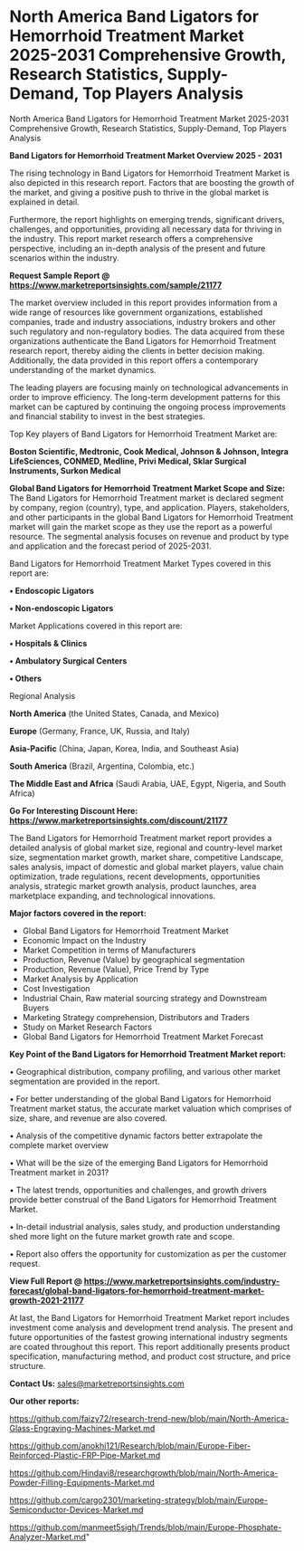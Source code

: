 # North America Band Ligators for Hemorrhoid Treatment Market 2025-2031 Comprehensive Growth, Research Statistics, Supply-Demand,  Top Players Analysis
North America Band Ligators for Hemorrhoid Treatment Market 2025-2031 Comprehensive Growth, Research Statistics, Supply-Demand,  Top Players Analysis

<Strong> Band Ligators for Hemorrhoid Treatment Market Overview 2025 - 2031</strong>

The rising technology in Band Ligators for Hemorrhoid Treatment Market is also depicted in this research report. Factors that are boosting the growth of the market, and giving a positive push to thrive in the global market is explained in detail.

Furthermore, the report highlights on emerging trends, significant drivers, challenges, and opportunities, providing all necessary data for thriving in the industry. This report market research offers a comprehensive perspective, including an in-depth analysis of the present and future scenarios within the industry.

<strong>Request Sample Report @ <a href=https://www.marketreportsinsights.com/sample/21177>https://www.marketreportsinsights.com/sample/21177</a></strong>

The market overview included in this report provides information from a wide range of resources like government organizations, established companies, trade and industry associations, industry brokers and other such regulatory and non-regulatory bodies. The data acquired from these organizations authenticate the Band Ligators for Hemorrhoid Treatment research report, thereby aiding the clients in better decision making. Additionally, the data provided in this report offers a contemporary understanding of the market dynamics.

The leading players are focusing mainly on technological advancements in order to improve efficiency. The long-term development patterns for this market can be captured by continuing the ongoing process improvements and financial stability to invest in the best strategies.

Top Key players of Band Ligators for Hemorrhoid Treatment Market are:

<strong>Boston Scientific, Medtronic, Cook Medical, Johnson & Johnson, Integra LifeSciences, CONMED, Medline, Privi Medical, Sklar Surgical Instruments, Surkon Medical</strong>

<strong><b>Global Band Ligators for Hemorrhoid Treatment Market Scope and Size:</b></strong>
The Band Ligators for Hemorrhoid Treatment market is declared segment by company, region (country), type, and application. Players, stakeholders, and other participants in the global Band Ligators for Hemorrhoid Treatment market will gain the market scope as they use the report as a powerful resource. The segmental analysis focuses on revenue and product by type and application and the forecast period of 2025-2031.

Band Ligators for Hemorrhoid Treatment Market Types covered in this report are:

<strong>• Endoscopic Ligators

• Non-endoscopic Ligators</strong>

Market Applications covered in this report are:

<strong>• Hospitals & Clinics

• Ambulatory Surgical Centers

• Others</strong> 

Regional Analysis

<strong>North America</strong> (the United States, Canada, and Mexico)

<strong>Europe</strong> (Germany, France, UK, Russia, and Italy)

<strong>Asia-Pacific</strong> (China, Japan, Korea, India, and Southeast Asia)

<strong>South America</strong> (Brazil, Argentina, Colombia, etc.)

<strong>The Middle East and Africa</strong> (Saudi Arabia, UAE, Egypt, Nigeria, and South Africa)

<strong>Go For Interesting Discount Here: <a href=https://www.marketreportsinsights.com/discount/21177>https://www.marketreportsinsights.com/discount/21177</a></strong>

The Band Ligators for Hemorrhoid Treatment market report provides a detailed analysis of global market size, regional and country-level market size, segmentation market growth, market share, competitive Landscape, sales analysis, impact of domestic and global market players, value chain optimization, trade regulations, recent developments, opportunities analysis, strategic market growth analysis, product launches, area marketplace expanding, and technological innovations.

<strong><b>Major factors covered in the report:</b></strong>
<ul>
  <li>Global Band Ligators for Hemorrhoid Treatment Market </li>
  <li>Economic Impact on the Industry</li>
  <li>Market Competition in terms of Manufacturers</li>
  <li>Production, Revenue (Value) by geographical segmentation</li>
  <li>Production, Revenue (Value), Price Trend by Type</li>
  <li>Market Analysis by Application</li>
  <li>Cost Investigation</li>
  <li>Industrial Chain, Raw material sourcing strategy and Downstream Buyers</li>
  <li>Marketing Strategy comprehension, Distributors and Traders</li>
  <li>Study on Market Research Factors</li>
  <li>Global Band Ligators for Hemorrhoid Treatment Market Forecast</li>
</ul>

<strong><b>Key Point of the Band Ligators for Hemorrhoid Treatment Market report:</b></strong>

• Geographical distribution, company profiling, and various other market segmentation are provided in the report.

• For better understanding of the global Band Ligators for Hemorrhoid Treatment market status, the accurate market valuation which comprises of size, share, and revenue are also covered.

• Analysis of the competitive dynamic factors better extrapolate the complete market overview

• What will be the size of the emerging Band Ligators for Hemorrhoid Treatment market in 2031?

• The latest trends, opportunities and challenges, and growth drivers provide better construal of the Band Ligators for Hemorrhoid Treatment Market.

• In-detail industrial analysis, sales study, and production understanding shed more light on the future market growth rate and scope.

• Report also offers the opportunity for customization as per the customer request.

<strong><b>View Full Report @ <a href=https://www.marketreportsinsights.com/industry-forecast/global-band-ligators-for-hemorrhoid-treatment-market-growth-2021-21177>https://www.marketreportsinsights.com/industry-forecast/global-band-ligators-for-hemorrhoid-treatment-market-growth-2021-21177</a></b></strong>


At last, the Band Ligators for Hemorrhoid Treatment Market report includes investment come analysis and development trend analysis. The present and future opportunities of the fastest growing international industry segments are coated throughout this report. This report additionally presents product specification, manufacturing method, and product cost structure, and price structure.

<strong>Contact Us:</strong>
sales@marketreportsinsights.com

<strong>Our other reports:</strong>

<a href=https://github.com/faizy72/research-trend-new/blob/main/North-America-Glass-Engraving-Machines-Market.md>https://github.com/faizy72/research-trend-new/blob/main/North-America-Glass-Engraving-Machines-Market.md</a>

<a href=https://github.com/anokhi121/Research/blob/main/Europe-Fiber-Reinforced-Plastic-FRP-Pipe-Market.md>https://github.com/anokhi121/Research/blob/main/Europe-Fiber-Reinforced-Plastic-FRP-Pipe-Market.md</a>

<a href=https://github.com/Hindavi8/researchgrowth/blob/main/North-America-Powder-Filling-Equipments-Market.md>https://github.com/Hindavi8/researchgrowth/blob/main/North-America-Powder-Filling-Equipments-Market.md</a>

<a href=https://github.com/cargo2301/marketing-strategy/blob/main/Europe-Semiconductor-Devices-Market.md>https://github.com/cargo2301/marketing-strategy/blob/main/Europe-Semiconductor-Devices-Market.md</a>

<a href=https://github.com/manmeet5sigh/Trends/blob/main/Europe-Phosphate-Analyzer-Market.md>https://github.com/manmeet5sigh/Trends/blob/main/Europe-Phosphate-Analyzer-Market.md</a>"

